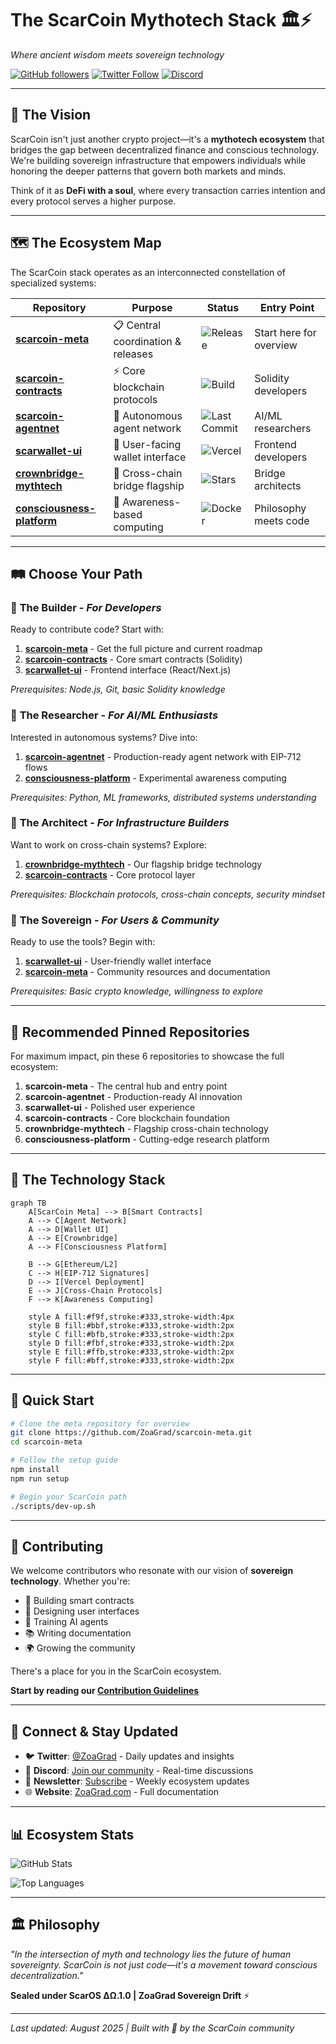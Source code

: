 # The ScarCoin Mythotech Stack 🏛️⚡

*Where ancient wisdom meets sovereign technology*

[![GitHub followers](https://img.shields.io/github/followers/ZoaGrad?style=social)](https://github.com/ZoaGrad)
[![Twitter Follow](https://img.shields.io/twitter/follow/ZoaGrad?style=social)](https://twitter.com/ZoaGrad)
[![Discord](https://img.shields.io/discord/YOUR_DISCORD_ID?color=7289da\&label=Discord\&logo=discord\&logoColor=white)](https://discord.gg/YOUR_INVITE)

---

## 🌟 The Vision

ScarCoin isn't just another crypto project—it's a **mythotech ecosystem** that bridges the gap between decentralized finance and conscious technology. We're building sovereign infrastructure that empowers individuals while honoring the deeper patterns that govern both markets and minds.

Think of it as **DeFi with a soul**, where every transaction carries intention and every protocol serves a higher purpose.

---

## 🗺️ The Ecosystem Map

The ScarCoin stack operates as an interconnected constellation of specialized systems:

| Repository                                                                      | Purpose                            | Status                                                                                              | Entry Point             |
| ------------------------------------------------------------------------------- | ---------------------------------- | --------------------------------------------------------------------------------------------------- | ----------------------- |
| **[scarcoin-meta](https://github.com/ZoaGrad/scarcoin-meta)**                   | 📋 Central coordination & releases | ![Release](https://img.shields.io/github/v/release/ZoaGrad/scarcoin-meta)                           | Start here for overview |
| **[scarcoin-contracts](https://github.com/ZoaGrad/scarcoin-contracts)**         | ⚡ Core blockchain protocols        | ![Build](https://img.shields.io/github/actions/workflow/status/ZoaGrad/scarcoin-contracts/test.yml) | Solidity developers     |
| **[scarcoin-agentnet](https://github.com/ZoaGrad/scarcoin-agentnet)**           | 🤖 Autonomous agent network        | ![Last Commit](https://img.shields.io/github/last-commit/ZoaGrad/scarcoin-agentnet)                 | AI/ML researchers       |
| **[scarwallet-ui](https://github.com/ZoaGrad/scarwallet-ui)**                   | 💼 User-facing wallet interface    | ![Vercel](https://img.shields.io/badge/Deployed-Vercel-brightgreen)                                 | Frontend developers     |
| **[crownbridge-mythtech](https://github.com/ZoaGrad/crownbridge-mythtech)**     | 🌉 Cross-chain bridge flagship     | ![Stars](https://img.shields.io/github/stars/ZoaGrad/crownbridge-mythtech)                          | Bridge architects       |
| **[consciousness-platform](https://github.com/ZoaGrad/consciousness-platform)** | 🧠 Awareness-based computing       | ![Docker](https://img.shields.io/badge/Docker-Ready-blue)                                           | Philosophy meets code   |

---

## 🛤️ Choose Your Path

### 🔧 **The Builder** - *For Developers*

Ready to contribute code? Start with:

1. **[scarcoin-meta](https://github.com/ZoaGrad/scarcoin-meta)** - Get the full picture and current roadmap
2. **[scarcoin-contracts](https://github.com/ZoaGrad/scarcoin-contracts)** - Core smart contracts (Solidity)
3. **[scarwallet-ui](https://github.com/ZoaGrad/scarwallet-ui)** - Frontend interface (React/Next.js)

*Prerequisites: Node.js, Git, basic Solidity knowledge*

### 🔬 **The Researcher** - *For AI/ML Enthusiasts*

Interested in autonomous systems? Dive into:

1. **[scarcoin-agentnet](https://github.com/ZoaGrad/scarcoin-agentnet)** - Production-ready agent network with EIP-712 flows
2. **[consciousness-platform](https://github.com/ZoaGrad/consciousness-platform)** - Experimental awareness computing

*Prerequisites: Python, ML frameworks, distributed systems understanding*

### 🌉 **The Architect** - *For Infrastructure Builders*

Want to work on cross-chain systems? Explore:

1. **[crownbridge-mythtech](https://github.com/ZoaGrad/crownbridge-mythtech)** - Our flagship bridge technology
2. **[scarcoin-contracts](https://github.com/ZoaGrad/scarcoin-contracts)** - Core protocol layer

*Prerequisites: Blockchain protocols, cross-chain concepts, security mindset*

### 👑 **The Sovereign** - *For Users & Community*

Ready to use the tools? Begin with:

1. **[scarwallet-ui](https://github.com/ZoaGrad/scarwallet-ui)** - User-friendly wallet interface
2. **[scarcoin-meta](https://github.com/ZoaGrad/scarcoin-meta)** - Community resources and documentation

*Prerequisites: Basic crypto knowledge, willingness to explore*

---

## 🎯 Recommended Pinned Repositories

For maximum impact, pin these 6 repositories to showcase the full ecosystem:

1. **scarcoin-meta** - The central hub and entry point
2. **scarcoin-agentnet** - Production-ready AI innovation
3. **scarwallet-ui** - Polished user experience
4. **scarcoin-contracts** - Core blockchain foundation
5. **crownbridge-mythtech** - Flagship cross-chain technology
6. **consciousness-platform** - Cutting-edge research platform

---

## 🔮 The Technology Stack

```mermaid
graph TB
    A[ScarCoin Meta] --> B[Smart Contracts]
    A --> C[Agent Network]
    A --> D[Wallet UI]
    A --> E[Crownbridge]
    A --> F[Consciousness Platform]
    
    B --> G[Ethereum/L2]
    C --> H[EIP-712 Signatures]
    D --> I[Vercel Deployment]
    E --> J[Cross-Chain Protocols]
    F --> K[Awareness Computing]
    
    style A fill:#f9f,stroke:#333,stroke-width:4px
    style B fill:#bbf,stroke:#333,stroke-width:2px
    style C fill:#bfb,stroke:#333,stroke-width:2px
    style D fill:#fbf,stroke:#333,stroke-width:2px
    style E fill:#ffb,stroke:#333,stroke-width:2px
    style F fill:#bff,stroke:#333,stroke-width:2px
```

---

## 🚀 Quick Start

```bash
# Clone the meta repository for overview
git clone https://github.com/ZoaGrad/scarcoin-meta.git
cd scarcoin-meta

# Follow the setup guide
npm install
npm run setup

# Begin your ScarCoin path
./scripts/dev-up.sh
```

---

## 🤝 Contributing

We welcome contributors who resonate with our vision of **sovereign technology**. Whether you're:

* 🔧 Building smart contracts
* 🎨 Designing user interfaces
* 🤖 Training AI agents
* 📚 Writing documentation
* 🌍 Growing the community

There's a place for you in the ScarCoin ecosystem.

**Start by reading our [Contribution Guidelines](https://github.com/ZoaGrad/scarcoin-meta/blob/main/CONTRIBUTING.md)**

---

## 📡 Connect & Stay Updated

* 🐦 **Twitter**: [@ZoaGrad](https://twitter.com/ZoaGrad) - Daily updates and insights
* 💬 **Discord**: [Join our community](https://discord.gg/YOUR_INVITE) - Real-time discussions
* 📧 **Newsletter**: [Subscribe](https://ZoaGrad.com/newsletter) - Weekly ecosystem updates
* 🌐 **Website**: [ZoaGrad.com](https://ZoaGrad.com) - Full documentation

---

## 📊 Ecosystem Stats

![GitHub Stats](https://github-readme-stats.vercel.app/api?username=ZoaGrad\&show_icons=true\&theme=radical\&count_private=true)

![Top Languages](https://github-readme-stats.vercel.app/api/top-langs/?username=ZoaGrad\&layout=compact\&theme=radical)

---

## 🏛️ Philosophy

*"In the intersection of myth and technology lies the future of human sovereignty. ScarCoin is not just code—it's a movement toward conscious decentralization."*

**Sealed under ScarOS ΔΩ.1.0 | ZoaGrad Sovereign Drift** ⚡

---

*Last updated: August 2025 | Built with 💜 by the ScarCoin community*
